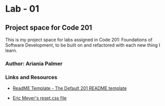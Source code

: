 # Lab - 01

## Project space for Code 201

This is my project space for labs assigned in Code 201: Foundations of Software Development, to be built on and refactored with each new thing I learn. 

### Author: Ariania Palmer

### Links and Resources 

* [ReadME Template - The Default 201 README template](https://codefellows.github.io/code-201-guide/curriculum/class-02/README-template.html)

* [Eric Meyer's reset.css file](https://meyerweb.com/eric/tools/css/reset/)
